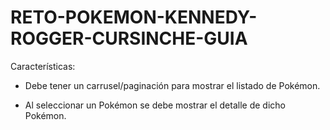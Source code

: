 # RETO-POKEMON-KENNEDY-ROGGER-CURSINCHE-GUIA

Características:

- Debe tener un carrusel/paginación para mostrar el listado de Pokémon.

- Al seleccionar un Pokémon se debe mostrar el detalle de dicho Pokémon.
